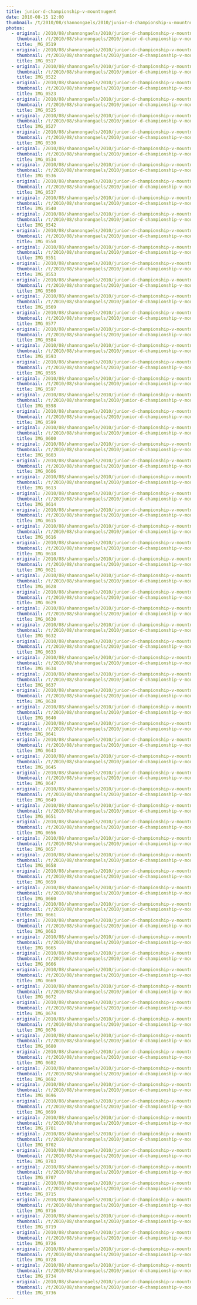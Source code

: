 ```yaml
---
title: junior-d-championship-v-mountnugent
date: 2010-08-15 12:00
thumbnail: /t/2010/08/shannongaels/2010/junior-d-championship-v-mountnugent/_MG_0519.jpg
photos:
  - original: /2010/08/shannongaels/2010/junior-d-championship-v-mountnugent/_MG_0519.jpg
    thumbnail: /t/2010/08/shannongaels/2010/junior-d-championship-v-mountnugent/_MG_0519.jpg
    title: _MG_0519
  - original: /2010/08/shannongaels/2010/junior-d-championship-v-mountnugent/IMG_0517.jpg
    thumbnail: /t/2010/08/shannongaels/2010/junior-d-championship-v-mountnugent/IMG_0517.jpg
    title: IMG_0517
  - original: /2010/08/shannongaels/2010/junior-d-championship-v-mountnugent/IMG_0522.jpg
    thumbnail: /t/2010/08/shannongaels/2010/junior-d-championship-v-mountnugent/IMG_0522.jpg
    title: IMG_0522
  - original: /2010/08/shannongaels/2010/junior-d-championship-v-mountnugent/IMG_0523.jpg
    thumbnail: /t/2010/08/shannongaels/2010/junior-d-championship-v-mountnugent/IMG_0523.jpg
    title: IMG_0523
  - original: /2010/08/shannongaels/2010/junior-d-championship-v-mountnugent/IMG_0525.jpg
    thumbnail: /t/2010/08/shannongaels/2010/junior-d-championship-v-mountnugent/IMG_0525.jpg
    title: IMG_0525
  - original: /2010/08/shannongaels/2010/junior-d-championship-v-mountnugent/IMG_0527.jpg
    thumbnail: /t/2010/08/shannongaels/2010/junior-d-championship-v-mountnugent/IMG_0527.jpg
    title: IMG_0527
  - original: /2010/08/shannongaels/2010/junior-d-championship-v-mountnugent/IMG_0530.jpg
    thumbnail: /t/2010/08/shannongaels/2010/junior-d-championship-v-mountnugent/IMG_0530.jpg
    title: IMG_0530
  - original: /2010/08/shannongaels/2010/junior-d-championship-v-mountnugent/IMG_0534.jpg
    thumbnail: /t/2010/08/shannongaels/2010/junior-d-championship-v-mountnugent/IMG_0534.jpg
    title: IMG_0534
  - original: /2010/08/shannongaels/2010/junior-d-championship-v-mountnugent/IMG_0536.jpg
    thumbnail: /t/2010/08/shannongaels/2010/junior-d-championship-v-mountnugent/IMG_0536.jpg
    title: IMG_0536
  - original: /2010/08/shannongaels/2010/junior-d-championship-v-mountnugent/IMG_0537.jpg
    thumbnail: /t/2010/08/shannongaels/2010/junior-d-championship-v-mountnugent/IMG_0537.jpg
    title: IMG_0537
  - original: /2010/08/shannongaels/2010/junior-d-championship-v-mountnugent/IMG_0540.jpg
    thumbnail: /t/2010/08/shannongaels/2010/junior-d-championship-v-mountnugent/IMG_0540.jpg
    title: IMG_0540
  - original: /2010/08/shannongaels/2010/junior-d-championship-v-mountnugent/IMG_0542.jpg
    thumbnail: /t/2010/08/shannongaels/2010/junior-d-championship-v-mountnugent/IMG_0542.jpg
    title: IMG_0542
  - original: /2010/08/shannongaels/2010/junior-d-championship-v-mountnugent/IMG_0550.jpg
    thumbnail: /t/2010/08/shannongaels/2010/junior-d-championship-v-mountnugent/IMG_0550.jpg
    title: IMG_0550
  - original: /2010/08/shannongaels/2010/junior-d-championship-v-mountnugent/IMG_0551.jpg
    thumbnail: /t/2010/08/shannongaels/2010/junior-d-championship-v-mountnugent/IMG_0551.jpg
    title: IMG_0551
  - original: /2010/08/shannongaels/2010/junior-d-championship-v-mountnugent/IMG_0553.jpg
    thumbnail: /t/2010/08/shannongaels/2010/junior-d-championship-v-mountnugent/IMG_0553.jpg
    title: IMG_0553
  - original: /2010/08/shannongaels/2010/junior-d-championship-v-mountnugent/IMG_0560.jpg
    thumbnail: /t/2010/08/shannongaels/2010/junior-d-championship-v-mountnugent/IMG_0560.jpg
    title: IMG_0560
  - original: /2010/08/shannongaels/2010/junior-d-championship-v-mountnugent/IMG_0569.jpg
    thumbnail: /t/2010/08/shannongaels/2010/junior-d-championship-v-mountnugent/IMG_0569.jpg
    title: IMG_0569
  - original: /2010/08/shannongaels/2010/junior-d-championship-v-mountnugent/IMG_0577.jpg
    thumbnail: /t/2010/08/shannongaels/2010/junior-d-championship-v-mountnugent/IMG_0577.jpg
    title: IMG_0577
  - original: /2010/08/shannongaels/2010/junior-d-championship-v-mountnugent/IMG_0584.jpg
    thumbnail: /t/2010/08/shannongaels/2010/junior-d-championship-v-mountnugent/IMG_0584.jpg
    title: IMG_0584
  - original: /2010/08/shannongaels/2010/junior-d-championship-v-mountnugent/IMG_0593.jpg
    thumbnail: /t/2010/08/shannongaels/2010/junior-d-championship-v-mountnugent/IMG_0593.jpg
    title: IMG_0593
  - original: /2010/08/shannongaels/2010/junior-d-championship-v-mountnugent/IMG_0595.jpg
    thumbnail: /t/2010/08/shannongaels/2010/junior-d-championship-v-mountnugent/IMG_0595.jpg
    title: IMG_0595
  - original: /2010/08/shannongaels/2010/junior-d-championship-v-mountnugent/IMG_0597.jpg
    thumbnail: /t/2010/08/shannongaels/2010/junior-d-championship-v-mountnugent/IMG_0597.jpg
    title: IMG_0597
  - original: /2010/08/shannongaels/2010/junior-d-championship-v-mountnugent/IMG_0598.jpg
    thumbnail: /t/2010/08/shannongaels/2010/junior-d-championship-v-mountnugent/IMG_0598.jpg
    title: IMG_0598
  - original: /2010/08/shannongaels/2010/junior-d-championship-v-mountnugent/IMG_0599.jpg
    thumbnail: /t/2010/08/shannongaels/2010/junior-d-championship-v-mountnugent/IMG_0599.jpg
    title: IMG_0599
  - original: /2010/08/shannongaels/2010/junior-d-championship-v-mountnugent/IMG_0600.jpg
    thumbnail: /t/2010/08/shannongaels/2010/junior-d-championship-v-mountnugent/IMG_0600.jpg
    title: IMG_0600
  - original: /2010/08/shannongaels/2010/junior-d-championship-v-mountnugent/IMG_0603.jpg
    thumbnail: /t/2010/08/shannongaels/2010/junior-d-championship-v-mountnugent/IMG_0603.jpg
    title: IMG_0603
  - original: /2010/08/shannongaels/2010/junior-d-championship-v-mountnugent/IMG_0606.jpg
    thumbnail: /t/2010/08/shannongaels/2010/junior-d-championship-v-mountnugent/IMG_0606.jpg
    title: IMG_0606
  - original: /2010/08/shannongaels/2010/junior-d-championship-v-mountnugent/IMG_0613.jpg
    thumbnail: /t/2010/08/shannongaels/2010/junior-d-championship-v-mountnugent/IMG_0613.jpg
    title: IMG_0613
  - original: /2010/08/shannongaels/2010/junior-d-championship-v-mountnugent/IMG_0614.jpg
    thumbnail: /t/2010/08/shannongaels/2010/junior-d-championship-v-mountnugent/IMG_0614.jpg
    title: IMG_0614
  - original: /2010/08/shannongaels/2010/junior-d-championship-v-mountnugent/IMG_0615.jpg
    thumbnail: /t/2010/08/shannongaels/2010/junior-d-championship-v-mountnugent/IMG_0615.jpg
    title: IMG_0615
  - original: /2010/08/shannongaels/2010/junior-d-championship-v-mountnugent/IMG_0616.jpg
    thumbnail: /t/2010/08/shannongaels/2010/junior-d-championship-v-mountnugent/IMG_0616.jpg
    title: IMG_0616
  - original: /2010/08/shannongaels/2010/junior-d-championship-v-mountnugent/IMG_0618.jpg
    thumbnail: /t/2010/08/shannongaels/2010/junior-d-championship-v-mountnugent/IMG_0618.jpg
    title: IMG_0618
  - original: /2010/08/shannongaels/2010/junior-d-championship-v-mountnugent/IMG_0621.jpg
    thumbnail: /t/2010/08/shannongaels/2010/junior-d-championship-v-mountnugent/IMG_0621.jpg
    title: IMG_0621
  - original: /2010/08/shannongaels/2010/junior-d-championship-v-mountnugent/IMG_0628.jpg
    thumbnail: /t/2010/08/shannongaels/2010/junior-d-championship-v-mountnugent/IMG_0628.jpg
    title: IMG_0628
  - original: /2010/08/shannongaels/2010/junior-d-championship-v-mountnugent/IMG_0629.jpg
    thumbnail: /t/2010/08/shannongaels/2010/junior-d-championship-v-mountnugent/IMG_0629.jpg
    title: IMG_0629
  - original: /2010/08/shannongaels/2010/junior-d-championship-v-mountnugent/IMG_0630.jpg
    thumbnail: /t/2010/08/shannongaels/2010/junior-d-championship-v-mountnugent/IMG_0630.jpg
    title: IMG_0630
  - original: /2010/08/shannongaels/2010/junior-d-championship-v-mountnugent/IMG_0632.jpg
    thumbnail: /t/2010/08/shannongaels/2010/junior-d-championship-v-mountnugent/IMG_0632.jpg
    title: IMG_0632
  - original: /2010/08/shannongaels/2010/junior-d-championship-v-mountnugent/IMG_0633.jpg
    thumbnail: /t/2010/08/shannongaels/2010/junior-d-championship-v-mountnugent/IMG_0633.jpg
    title: IMG_0633
  - original: /2010/08/shannongaels/2010/junior-d-championship-v-mountnugent/IMG_0634.jpg
    thumbnail: /t/2010/08/shannongaels/2010/junior-d-championship-v-mountnugent/IMG_0634.jpg
    title: IMG_0634
  - original: /2010/08/shannongaels/2010/junior-d-championship-v-mountnugent/IMG_0637.jpg
    thumbnail: /t/2010/08/shannongaels/2010/junior-d-championship-v-mountnugent/IMG_0637.jpg
    title: IMG_0637
  - original: /2010/08/shannongaels/2010/junior-d-championship-v-mountnugent/IMG_0638.jpg
    thumbnail: /t/2010/08/shannongaels/2010/junior-d-championship-v-mountnugent/IMG_0638.jpg
    title: IMG_0638
  - original: /2010/08/shannongaels/2010/junior-d-championship-v-mountnugent/IMG_0640.jpg
    thumbnail: /t/2010/08/shannongaels/2010/junior-d-championship-v-mountnugent/IMG_0640.jpg
    title: IMG_0640
  - original: /2010/08/shannongaels/2010/junior-d-championship-v-mountnugent/IMG_0641.jpg
    thumbnail: /t/2010/08/shannongaels/2010/junior-d-championship-v-mountnugent/IMG_0641.jpg
    title: IMG_0641
  - original: /2010/08/shannongaels/2010/junior-d-championship-v-mountnugent/IMG_0643.jpg
    thumbnail: /t/2010/08/shannongaels/2010/junior-d-championship-v-mountnugent/IMG_0643.jpg
    title: IMG_0643
  - original: /2010/08/shannongaels/2010/junior-d-championship-v-mountnugent/IMG_0645.jpg
    thumbnail: /t/2010/08/shannongaels/2010/junior-d-championship-v-mountnugent/IMG_0645.jpg
    title: IMG_0645
  - original: /2010/08/shannongaels/2010/junior-d-championship-v-mountnugent/IMG_0647.jpg
    thumbnail: /t/2010/08/shannongaels/2010/junior-d-championship-v-mountnugent/IMG_0647.jpg
    title: IMG_0647
  - original: /2010/08/shannongaels/2010/junior-d-championship-v-mountnugent/IMG_0649.jpg
    thumbnail: /t/2010/08/shannongaels/2010/junior-d-championship-v-mountnugent/IMG_0649.jpg
    title: IMG_0649
  - original: /2010/08/shannongaels/2010/junior-d-championship-v-mountnugent/IMG_0651.jpg
    thumbnail: /t/2010/08/shannongaels/2010/junior-d-championship-v-mountnugent/IMG_0651.jpg
    title: IMG_0651
  - original: /2010/08/shannongaels/2010/junior-d-championship-v-mountnugent/IMG_0656.jpg
    thumbnail: /t/2010/08/shannongaels/2010/junior-d-championship-v-mountnugent/IMG_0656.jpg
    title: IMG_0656
  - original: /2010/08/shannongaels/2010/junior-d-championship-v-mountnugent/IMG_0657.jpg
    thumbnail: /t/2010/08/shannongaels/2010/junior-d-championship-v-mountnugent/IMG_0657.jpg
    title: IMG_0657
  - original: /2010/08/shannongaels/2010/junior-d-championship-v-mountnugent/IMG_0658.jpg
    thumbnail: /t/2010/08/shannongaels/2010/junior-d-championship-v-mountnugent/IMG_0658.jpg
    title: IMG_0658
  - original: /2010/08/shannongaels/2010/junior-d-championship-v-mountnugent/IMG_0659.jpg
    thumbnail: /t/2010/08/shannongaels/2010/junior-d-championship-v-mountnugent/IMG_0659.jpg
    title: IMG_0659
  - original: /2010/08/shannongaels/2010/junior-d-championship-v-mountnugent/IMG_0660.jpg
    thumbnail: /t/2010/08/shannongaels/2010/junior-d-championship-v-mountnugent/IMG_0660.jpg
    title: IMG_0660
  - original: /2010/08/shannongaels/2010/junior-d-championship-v-mountnugent/IMG_0661.jpg
    thumbnail: /t/2010/08/shannongaels/2010/junior-d-championship-v-mountnugent/IMG_0661.jpg
    title: IMG_0661
  - original: /2010/08/shannongaels/2010/junior-d-championship-v-mountnugent/IMG_0663.jpg
    thumbnail: /t/2010/08/shannongaels/2010/junior-d-championship-v-mountnugent/IMG_0663.jpg
    title: IMG_0663
  - original: /2010/08/shannongaels/2010/junior-d-championship-v-mountnugent/IMG_0665.jpg
    thumbnail: /t/2010/08/shannongaels/2010/junior-d-championship-v-mountnugent/IMG_0665.jpg
    title: IMG_0665
  - original: /2010/08/shannongaels/2010/junior-d-championship-v-mountnugent/IMG_0666.jpg
    thumbnail: /t/2010/08/shannongaels/2010/junior-d-championship-v-mountnugent/IMG_0666.jpg
    title: IMG_0666
  - original: /2010/08/shannongaels/2010/junior-d-championship-v-mountnugent/IMG_0669.jpg
    thumbnail: /t/2010/08/shannongaels/2010/junior-d-championship-v-mountnugent/IMG_0669.jpg
    title: IMG_0669
  - original: /2010/08/shannongaels/2010/junior-d-championship-v-mountnugent/IMG_0672.jpg
    thumbnail: /t/2010/08/shannongaels/2010/junior-d-championship-v-mountnugent/IMG_0672.jpg
    title: IMG_0672
  - original: /2010/08/shannongaels/2010/junior-d-championship-v-mountnugent/IMG_0674.jpg
    thumbnail: /t/2010/08/shannongaels/2010/junior-d-championship-v-mountnugent/IMG_0674.jpg
    title: IMG_0674
  - original: /2010/08/shannongaels/2010/junior-d-championship-v-mountnugent/IMG_0676.jpg
    thumbnail: /t/2010/08/shannongaels/2010/junior-d-championship-v-mountnugent/IMG_0676.jpg
    title: IMG_0676
  - original: /2010/08/shannongaels/2010/junior-d-championship-v-mountnugent/IMG_0680.jpg
    thumbnail: /t/2010/08/shannongaels/2010/junior-d-championship-v-mountnugent/IMG_0680.jpg
    title: IMG_0680
  - original: /2010/08/shannongaels/2010/junior-d-championship-v-mountnugent/IMG_0682.jpg
    thumbnail: /t/2010/08/shannongaels/2010/junior-d-championship-v-mountnugent/IMG_0682.jpg
    title: IMG_0682
  - original: /2010/08/shannongaels/2010/junior-d-championship-v-mountnugent/IMG_0692.jpg
    thumbnail: /t/2010/08/shannongaels/2010/junior-d-championship-v-mountnugent/IMG_0692.jpg
    title: IMG_0692
  - original: /2010/08/shannongaels/2010/junior-d-championship-v-mountnugent/IMG_0696.jpg
    thumbnail: /t/2010/08/shannongaels/2010/junior-d-championship-v-mountnugent/IMG_0696.jpg
    title: IMG_0696
  - original: /2010/08/shannongaels/2010/junior-d-championship-v-mountnugent/IMG_0699.jpg
    thumbnail: /t/2010/08/shannongaels/2010/junior-d-championship-v-mountnugent/IMG_0699.jpg
    title: IMG_0699
  - original: /2010/08/shannongaels/2010/junior-d-championship-v-mountnugent/IMG_0701.jpg
    thumbnail: /t/2010/08/shannongaels/2010/junior-d-championship-v-mountnugent/IMG_0701.jpg
    title: IMG_0701
  - original: /2010/08/shannongaels/2010/junior-d-championship-v-mountnugent/IMG_0702.jpg
    thumbnail: /t/2010/08/shannongaels/2010/junior-d-championship-v-mountnugent/IMG_0702.jpg
    title: IMG_0702
  - original: /2010/08/shannongaels/2010/junior-d-championship-v-mountnugent/IMG_0703.jpg
    thumbnail: /t/2010/08/shannongaels/2010/junior-d-championship-v-mountnugent/IMG_0703.jpg
    title: IMG_0703
  - original: /2010/08/shannongaels/2010/junior-d-championship-v-mountnugent/IMG_0707.jpg
    thumbnail: /t/2010/08/shannongaels/2010/junior-d-championship-v-mountnugent/IMG_0707.jpg
    title: IMG_0707
  - original: /2010/08/shannongaels/2010/junior-d-championship-v-mountnugent/IMG_0715.jpg
    thumbnail: /t/2010/08/shannongaels/2010/junior-d-championship-v-mountnugent/IMG_0715.jpg
    title: IMG_0715
  - original: /2010/08/shannongaels/2010/junior-d-championship-v-mountnugent/IMG_0716.jpg
    thumbnail: /t/2010/08/shannongaels/2010/junior-d-championship-v-mountnugent/IMG_0716.jpg
    title: IMG_0716
  - original: /2010/08/shannongaels/2010/junior-d-championship-v-mountnugent/IMG_0719.jpg
    thumbnail: /t/2010/08/shannongaels/2010/junior-d-championship-v-mountnugent/IMG_0719.jpg
    title: IMG_0719
  - original: /2010/08/shannongaels/2010/junior-d-championship-v-mountnugent/IMG_0726.jpg
    thumbnail: /t/2010/08/shannongaels/2010/junior-d-championship-v-mountnugent/IMG_0726.jpg
    title: IMG_0726
  - original: /2010/08/shannongaels/2010/junior-d-championship-v-mountnugent/IMG_0728.jpg
    thumbnail: /t/2010/08/shannongaels/2010/junior-d-championship-v-mountnugent/IMG_0728.jpg
    title: IMG_0728
  - original: /2010/08/shannongaels/2010/junior-d-championship-v-mountnugent/IMG_0734.jpg
    thumbnail: /t/2010/08/shannongaels/2010/junior-d-championship-v-mountnugent/IMG_0734.jpg
    title: IMG_0734
  - original: /2010/08/shannongaels/2010/junior-d-championship-v-mountnugent/IMG_0736.jpg
    thumbnail: /t/2010/08/shannongaels/2010/junior-d-championship-v-mountnugent/IMG_0736.jpg
    title: IMG_0736
---
```

